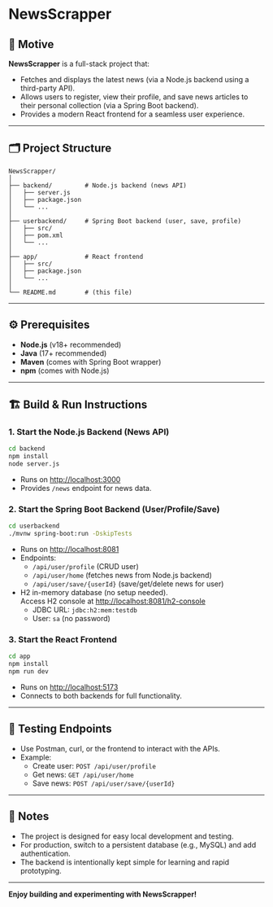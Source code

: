 
# NewsScrapper

## 🚀 Motive

**NewsScrapper** is a full-stack project that:
- Fetches and displays the latest news (via a Node.js backend using a third-party API).
- Allows users to register, view their profile, and save news articles to their personal collection (via a Spring Boot backend).
- Provides a modern React frontend for a seamless user experience.

---

## 🗂️ Project Structure

```
NewsScrapper/
│
├── backend/         # Node.js backend (news API)
│   ├── server.js
│   ├── package.json
│   └── ...
│
├── userbackend/     # Spring Boot backend (user, save, profile)
│   ├── src/
│   ├── pom.xml
│   └── ...
│
├── app/             # React frontend
│   ├── src/
│   ├── package.json
│   └── ...
│
└── README.md        # (this file)
```

---

## ⚙️ Prerequisites

- **Node.js** (v18+ recommended)
- **Java** (17+ recommended)
- **Maven** (comes with Spring Boot wrapper)
- **npm** (comes with Node.js)

---

## 🏗️ Build & Run Instructions

### 1. **Start the Node.js Backend (News API)**
```bash
cd backend
npm install
node server.js
```
- Runs on [http://localhost:3000](http://localhost:3000)
- Provides `/news` endpoint for news data.

### 2. **Start the Spring Boot Backend (User/Profile/Save)**
```bash
cd userbackend
./mvnw spring-boot:run -DskipTests
```
- Runs on [http://localhost:8081](http://localhost:8081)
- Endpoints:
  - `/api/user/profile` (CRUD user)
  - `/api/user/home` (fetches news from Node.js backend)
  - `/api/user/save/{userId}` (save/get/delete news for user)
- H2 in-memory database (no setup needed).  
  Access H2 console at [http://localhost:8081/h2-console](http://localhost:8081/h2-console)  
  - JDBC URL: `jdbc:h2:mem:testdb`
  - User: `sa` (no password)

### 3. **Start the React Frontend**
```bash
cd app
npm install
npm run dev
```
- Runs on [http://localhost:5173](http://localhost:5173)
- Connects to both backends for full functionality.

---

## 🧪 Testing Endpoints

- Use Postman, curl, or the frontend to interact with the APIs.
- Example:  
  - Create user: `POST /api/user/profile`
  - Get news: `GET /api/user/home`
  - Save news: `POST /api/user/save/{userId}`

---

## 📝 Notes

- The project is designed for easy local development and testing.
- For production, switch to a persistent database (e.g., MySQL) and add authentication.
- The backend is intentionally kept simple for learning and rapid prototyping.

---

**Enjoy building and experimenting with NewsScrapper!**  
